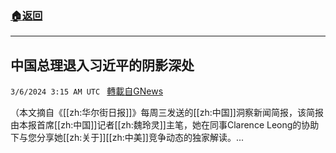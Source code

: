 ###  [:house:返回](README.md)
---


## 中国总理退入习近平的阴影深处
`3/6/2024 3:15 AM UTC ` [轉載自GNews](https://gnews.org/articles/2369018)

（本文摘自《[[zh:华尔街日报]]》每周三发送的[[zh:中国]]洞察新闻简报，该简报由本报首席[[zh:中国]]记者[[zh:魏玲灵]]主笔，她在同事Clarence Leong的协助下与您分享她[[zh:关于]][[zh:中美]]竞争动态的独家解读。...
